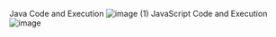 Java Code and Execution 
![image (1)](https://github.com/user-attachments/assets/1703c850-6bac-4cd9-aacb-c4a1acfcd201)
JavaScript Code and Execution 
![image](https://github.com/user-attachments/assets/5773fba8-b62b-4003-80fb-581d1cf5a6d0)
